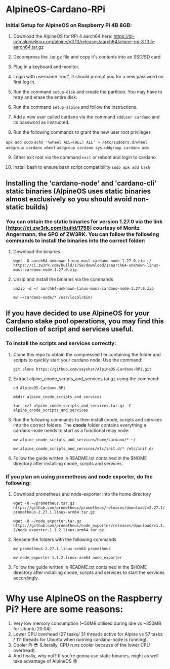 # AlpineOS-Cardano-RPi

### Initial Setup for AlpineOS on Raspberry Pi 4B 8GB:
1) Download the AlpineOS for RPi 4 aarch64 here: https://dl-cdn.alpinelinux.org/alpine/v3.13/releases/aarch64/alpine-rpi-3.13.5-aarch64.tar.gz

2) Decompress the .tar.gz file and copy it's contents into an SSD/SD card

3) Plug in a keyboard and monitor.

4) Login with username 'root'. It should prompt you for a new password on first log in.

5) Run the command `setup-disk` and create the partition. You may have to retry and erase the entire disk.

6) Run the command `setup-alpine` and follow the instructions.

7) Add a new user called cardano via the command `adduser cardano` and its password as instructed.

8) Run the following commands to grant the new user root privileges

`apk add sudo` 
`echo '%wheel ALL=(ALL) ALL' > /etc/sudoers.d/wheel `
`addgroup cardano wheel`
`addgroup cardano sys`
`addgroup cardano adm`

9) Either exit root via the command `exit` or reboot and login to cardano

10) Install bash to ensure bash script compatibility
    `sudo apk add bash`

## Installing the 'cardano-node' and 'cardano-cli' static binaries (AlpineOS uses static binaries almost exclusively so you should avoid non-static builds)
### You can obtain the static binaries for version 1.27.0 via the link [https://ci.zw3rk.com/build/1758] courtesy of Moritz Angermann, the SPO of ZW3RK. You can follow the following commands to install the binaries into the correct folder:
1)  Download the binaries

    `wget -O aarch64-unknown-linux-musl-cardano-node-1.27.0.zip ~/ https://ci.zw3rk.com/build/1758/download/1/aarch64-unknown-linux-musl-cardano-node-1.27.0.zip`

2)  Unzip and install the binaries via the commands

    `unzip -d ~/ aarch64-unknown-linux-musl-cardano-node-1.27.0.zip`
    
    `mv ~/cardano-node/* /usr/local/bin/`
    

## If you have decided to use AlpineOS for your Cardano stake pool operations, you may find this collection of script and services useful.
### To install the scripts and services correctly:
1)  Clone this repo to obtain the compressed file containing the folder and scripts to quickly start your cardano node. Use the command:
    
    `git clone https://github.com/sayshar/AlpineOS-Cardano-RPi.git`
    
2)  Extract alpine_cnode_scripts_and_services.tar.gz using the command:

    `cd AlpineOS-Cardano-RPi`

    `mkdir alpine_cnode_scripts_and_services`
    
    `tar -xzf alpine_cnode_scripts_and_services.tar.gz -C alpine_cnode_scripts_and_services`
    
3)  Run the following commands to then install cnode, scripts and services into the correct folders. The **cnode** folder contains everything a cardano-node needs to start as a functional relay node:

    `mv alpine_cnode_scripts_and_services/home/cardano/* ~/`
    
    `mv alpine_cnode_scripts_and_services/etc/init.d/* /etc/init.d/`
    
4)  Follow the guide written in README.txt contained in the $HOME directory after installing cnode, scripts and services.

### If you plan on using prometheus and node exporter, do the following:
1)  Download prometheus and node-exporter into the home directory
    
    `wget -O ~/prometheus.tar.gz https://github.com/prometheus/prometheus/releases/download/v2.27.1/prometheus-2.27.1.linux-arm64.tar.gz`
    
    `wget -O ~/node_exporter.tar.gz https://github.com/prometheus/node_exporter/releases/download/v1.1.2/node_exporter-1.1.2.linux-arm64.tar.gz`

2)  Rename the folders with the following commands

    `mv prometheus-2.27.1.linux-arm64 prometheus`
    
    `mv node_exporter-1.1.2.linux-arm64 node_exporter`
3)  Follow the guide written in README.txt contained in the $HOME directory after installing cnode, scripts and services to start the services accordingly.

# Why use AlpineOS on the Raspberry Pi? Here are some reasons:
1) Very low memory consumption (~50MB utilised during idle vs ~350MB for Ubuntu 20.04).
2) Lower CPU overhead (27 tasks/ 31 threads active for Alpine vs 57 tasks / 111 threads for Ubuntu when running cardano-node is running).
3) Cooler Pi 😎 (Literally, CPU runs cooler because of the lower CPU overhead).
4) And finally, why not? If you're gonna use static binaries, might as well take advantage of AlpineOS 😜

